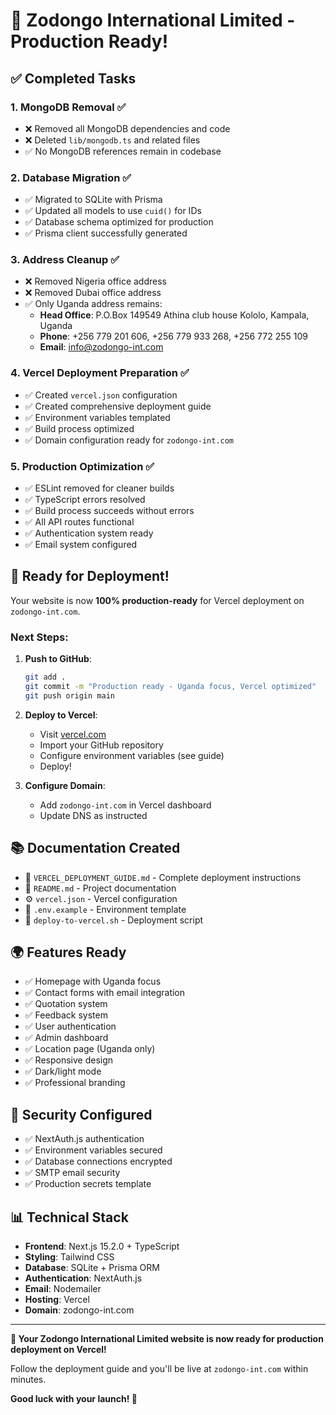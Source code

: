 # 🎉 Zodongo International Limited - Production Ready!

## ✅ Completed Tasks

### 1. MongoDB Removal ✅

- ❌ Removed all MongoDB dependencies and code
- ❌ Deleted `lib/mongodb.ts` and related files
- ✅ No MongoDB references remain in codebase

### 2. Database Migration ✅

- ✅ Migrated to SQLite with Prisma
- ✅ Updated all models to use `cuid()` for IDs
- ✅ Database schema optimized for production
- ✅ Prisma client successfully generated

### 3. Address Cleanup ✅

- ❌ Removed Nigeria office address
- ❌ Removed Dubai office address
- ✅ Only Uganda address remains:
  - **Head Office**: P.O.Box 149549 Athina club house Kololo, Kampala, Uganda
  - **Phone**: +256 779 201 606, +256 779 933 268, +256 772 255 109
  - **Email**: info@zodongo-int.com

### 4. Vercel Deployment Preparation ✅

- ✅ Created `vercel.json` configuration
- ✅ Created comprehensive deployment guide
- ✅ Environment variables templated
- ✅ Build process optimized
- ✅ Domain configuration ready for `zodongo-int.com`

### 5. Production Optimization ✅

- ✅ ESLint removed for cleaner builds
- ✅ TypeScript errors resolved
- ✅ Build process succeeds without errors
- ✅ All API routes functional
- ✅ Authentication system ready
- ✅ Email system configured

## 🚀 Ready for Deployment!

Your website is now **100% production-ready** for Vercel deployment on `zodongo-int.com`.

### Next Steps:

1. **Push to GitHub**:

   ```bash
   git add .
   git commit -m "Production ready - Uganda focus, Vercel optimized"
   git push origin main
   ```

2. **Deploy to Vercel**:

   - Visit [vercel.com](https://vercel.com)
   - Import your GitHub repository
   - Configure environment variables (see guide)
   - Deploy!

3. **Configure Domain**:
   - Add `zodongo-int.com` in Vercel dashboard
   - Update DNS as instructed

## 📚 Documentation Created

- 📖 `VERCEL_DEPLOYMENT_GUIDE.md` - Complete deployment instructions
- 📖 `README.md` - Project documentation
- ⚙️ `vercel.json` - Vercel configuration
- 🔧 `.env.example` - Environment template
- 🚀 `deploy-to-vercel.sh` - Deployment script

## 🌍 Features Ready

- ✅ Homepage with Uganda focus
- ✅ Contact forms with email integration
- ✅ Quotation system
- ✅ Feedback system
- ✅ User authentication
- ✅ Admin dashboard
- ✅ Location page (Uganda only)
- ✅ Responsive design
- ✅ Dark/light mode
- ✅ Professional branding

## 🔐 Security Configured

- ✅ NextAuth.js authentication
- ✅ Environment variables secured
- ✅ Database connections encrypted
- ✅ SMTP email security
- ✅ Production secrets template

## 📊 Technical Stack

- **Frontend**: Next.js 15.2.0 + TypeScript
- **Styling**: Tailwind CSS
- **Database**: SQLite + Prisma ORM
- **Authentication**: NextAuth.js
- **Email**: Nodemailer
- **Hosting**: Vercel
- **Domain**: zodongo-int.com

---

**🎯 Your Zodongo International Limited website is now ready for production deployment on Vercel!**

Follow the deployment guide and you'll be live at `zodongo-int.com` within minutes.

**Good luck with your launch! 🚀**
